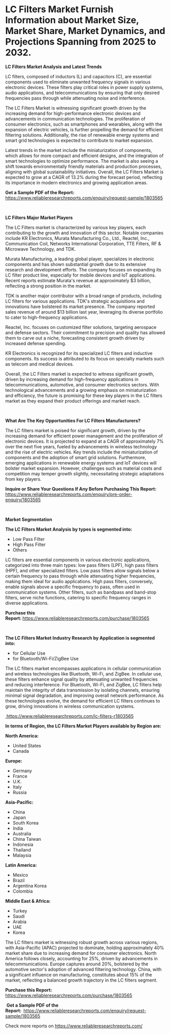 <p><h1>LC Filters Market Furnish Information about Market Size, Market Share, Market Dynamics, and Projections Spanning from 2025 to 2032.</h1></p><p><strong>LC Filters Market Analysis and Latest Trends</strong></p>
<p><p>LC filters, composed of inductors (L) and capacitors (C), are essential components used to eliminate unwanted frequency signals in various electronic devices. These filters play critical roles in power supply systems, audio applications, and telecommunications by ensuring that only desired frequencies pass through while attenuating noise and interference.</p><p>The LC Filters Market is witnessing significant growth driven by the increasing demand for high-performance electronic devices and advancements in communication technologies. The proliferation of consumer electronics, such as smartphones and wearables, along with the expansion of electric vehicles, is further propelling the demand for efficient filtering solutions. Additionally, the rise of renewable energy systems and smart grid technologies is expected to contribute to market expansion.</p><p>Latest trends in the market include the miniaturization of components, which allows for more compact and efficient designs, and the integration of smart technologies to optimize performance. The market is also seeing a shift towards environmentally friendly materials and production processes, aligning with global sustainability initiatives. Overall, the LC Filters Market is expected to grow at a CAGR of 13.2% during the forecast period, reflecting its importance in modern electronics and growing application areas.</p></p>
<p><strong>Get a Sample PDF of the Report:&nbsp;</strong> <a href="https://www.reliableresearchreports.com/enquiry/request-sample/1803565?utm_campaign=3364&utm_medium=2&utm_source=Github&utm_content=ia&utm_term=06042025&utm_id=lc-filters">https://www.reliableresearchreports.com/enquiry/request-sample/1803565</a></p>
<p>&nbsp;</p>
<p><strong>LC Filters Major Market Players</strong></p>
<p><p>The LC Filters market is characterized by various key players, each contributing to the growth and innovation of this sector. Notable companies include KR Electronics, Murata Manufacturing Co., Ltd., Reactel, Inc., Communication Coil, Networks International Corporation, TTE Filters, RF & Microwave Technology, and TDK.</p><p>Murata Manufacturing, a leading global player, specializes in electronic components and has shown substantial growth due to its extensive research and development efforts. The company focuses on expanding its LC filter product line, especially for mobile devices and IoT applications. Recent reports estimate Murata's revenue at approximately $3 billion, reflecting a strong position in the market.</p><p>TDK is another major contributor with a broad range of products, including LC filters for various applications. TDK's strategic acquisitions and innovations have bolstered its market presence. The company reported sales revenue of around $13 billion last year, leveraging its diverse portfolio to cater to high-frequency applications.</p><p>Reactel, Inc. focuses on customized filter solutions, targeting aerospace and defense sectors. Their commitment to precision and quality has allowed them to carve out a niche, forecasting consistent growth driven by increased defense spending.</p><p>KR Electronics is recognized for its specialized LC filters and inductive components. Its success is attributed to its focus on specialty markets such as telecom and medical devices. </p><p>Overall, the LC Filters market is expected to witness significant growth, driven by increasing demand for high-frequency applications in telecommunications, automotive, and consumer electronics sectors. With technological advancements and a growing emphasis on miniaturization and efficiency, the future is promising for these key players in the LC filters market as they expand their product offerings and market reach.</p></p>
<p>&nbsp;</p>
<p><strong>What Are The Key Opportunities For LC Filters Manufacturers?</strong></p>
<p><p>The LC filters market is poised for significant growth, driven by the increasing demand for efficient power management and the proliferation of electronic devices. It is projected to expand at a CAGR of approximately 7% over the next five years, fueled by advancements in wireless technology and the rise of electric vehicles. Key trends include the miniaturization of components and the adoption of smart grid solutions. Furthermore, emerging applications in renewable energy systems and IoT devices will bolster market expansion. However, challenges such as material costs and competition may temper growth slightly, necessitating strategic adaptations from key players.</p></p>
<p><strong>Inquire or Share Your Questions If Any Before Purchasing This Report:</strong> <a href="https://www.reliableresearchreports.com/enquiry/pre-order-enquiry/1803565?utm_campaign=3364&utm_medium=2&utm_source=Github&utm_content=ia&utm_term=06042025&utm_id=lc-filters">https://www.reliableresearchreports.com/enquiry/pre-order-enquiry/1803565</a></p>
<p>&nbsp;</p>
<p><strong>Market Segmentation</strong></p>
<p><strong>The LC Filters Market Analysis by types is segmented into:</strong></p>
<p><ul><li>Low Pass Filter</li><li>High Pass Filter</li><li>Others</li></ul></p>
<p><p>LC filters are essential components in various electronic applications, categorized into three main types: low pass filters (LPF), high pass filters (HPF), and other specialized filters. Low pass filters allow signals below a certain frequency to pass through while attenuating higher frequencies, making them ideal for audio applications. High pass filters, conversely, enable signals above a specific frequency to pass, often used in communication systems. Other filters, such as bandpass and band-stop filters, serve niche functions, catering to specific frequency ranges in diverse applications.</p></p>
<p><strong>Purchase this Report:&nbsp;</strong><a href="https://www.reliableresearchreports.com/purchase/1803565?utm_campaign=3364&utm_medium=2&utm_source=Github&utm_content=ia&utm_term=06042025&utm_id=lc-filters">https://www.reliableresearchreports.com/purchase/1803565</a></p>
<p>&nbsp;</p>
<p><strong>The LC Filters Market Industry Research by Application is segmented into:</strong></p>
<p><ul><li>for Cellular Use</li><li>for Bluetooth/Wi-Fi/ZigBee Use</li></ul></p>
<p><p>The LC filters market encompasses applications in cellular communication and wireless technologies like Bluetooth, Wi-Fi, and ZigBee. In cellular use, these filters enhance signal quality by attenuating unwanted frequencies and reducing interference. For Bluetooth, Wi-Fi, and ZigBee, LC filters help maintain the integrity of data transmission by isolating channels, ensuring minimal signal degradation, and improving overall network performance. As these technologies evolve, the demand for efficient LC filters continues to grow, driving innovations in wireless communication systems.</p></p>
<p><a href="https://www.reliableresearchreports.com/lc-filters-r1803565?utm_campaign=3364&utm_medium=2&utm_source=Github&utm_content=ia&utm_term=06042025&utm_id=lc-filters">&nbsp;https://www.reliableresearchreports.com/lc-filters-r1803565</a></p>
<p><strong>In terms of Region, the LC Filters Market Players available by Region are:</strong></p>
<p>
    <p> <strong> North America: </strong>
        <ul>
            <li>United States</li>
            <li>Canada</li>
        </ul>
        </p> 
    <p> <strong> Europe: </strong>
        <ul>
            <li>Germany</li>
            <li>France</li>
            <li>U.K.</li>
            <li>Italy</li>
            <li>Russia</li>
        </ul>
        </p> 
    <p> <strong> Asia-Pacific: </strong>
        <ul>
            <li>China</li>
            <li>Japan</li>
            <li>South Korea</li>
            <li>India</li>
            <li>Australia</li>
            <li>China Taiwan</li>
            <li>Indonesia</li>
            <li>Thailand</li>
            <li>Malaysia</li>
        </ul>
        </p> 
    <p> <strong> Latin America: </strong>
        <ul>
            <li>Mexico</li>
            <li>Brazil</li>
            <li>Argentina Korea</li>
            <li>Colombia</li>
        </ul>
        </p> 
    <p> <strong> Middle East & Africa: </strong>
        <ul>
            <li>Turkey</li>
            <li>Saudi</li>
            <li>Arabia</li>
            <li>UAE</li>
            <li>Korea</li>
        </ul>
    </p>
    </p>
<p><p>The LC filters market is witnessing robust growth across various regions, with Asia-Pacific (APAC) projected to dominate, holding approximately 40% market share due to increasing demand for consumer electronics. North America follows closely, accounting for 25%, driven by advancements in telecommunications. Europe captures around 20%, bolstered by the automotive sector's adoption of advanced filtering technology. China, with a significant influence on manufacturing, constitutes about 15% of the market, reflecting a balanced growth trajectory in the LC filters segment.</p></p>
<p><strong>Purchase this Report: </strong><a href="https://www.reliableresearchreports.com/purchase/1803565?utm_campaign=3364&utm_medium=2&utm_source=Github&utm_content=ia&utm_term=06042025&utm_id=lc-filters">https://www.reliableresearchreports.com/purchase/1803565</a></p>
<p>&nbsp;<strong>Get a Sample PDF of the Report:&nbsp;&nbsp;</strong><a href="https://www.reliableresearchreports.com/enquiry/request-sample/1803565?utm_campaign=3364&utm_medium=2&utm_source=Github&utm_content=ia&utm_term=06042025&utm_id=lc-filters">https://www.reliableresearchreports.com/enquiry/request-sample/1803565</a></p>
<p><strong></strong></p>
<p>Check more reports on <a href="https://www.reliableresearchreports.com/?utm_campaign=3364&utm_medium=2&utm_source=Github&utm_content=ia&utm_term=06042025&utm_id=lc-filters">https://www.reliableresearchreports.com/</a></p>